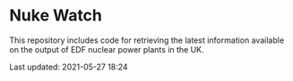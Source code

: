# Nuke Watch

This repository includes code for retrieving the latest information available on the output of EDF nuclear power plants in the UK.

Last updated: 2021-05-27 18:24